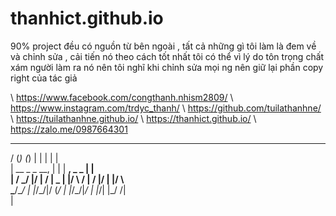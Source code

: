 # thanhict.github.io
90% project đều có nguồn từ bên ngoài , tất cả những gì tôi làm là đem 
về và chỉnh sửa , cải tiến nó theo cách tốt nhất tôi có thể 
vì lý do tôn trọng chất xám người làm ra nó nên tôi nghĩ khi chỉnh sửa 
mọi ng nên giữ lại phần copy right của tác giả
<!-- 
TÔN TRỌNG NG KHÁC LÀ TÔN TRỌNG CHÍNH MÌNH
-->
\\ https://www.facebook.com/congthanh.nhism2809/
\\ https://www.instagram.com/trdyc_thanh/
\\ https://github.com/tuilathanhne/
\\ https://tuilathanhne.github.io/
\\ https://thanhict.github.io/
\\ https://zalo.me/0987664301

  ___                      ______ _                    _     
 / (_)                    (_) |  | |                  | |    
|      __   _  _    __,       |  | |     __,   _  _   | |    
|     /  \_/ |/ |  /  |     _ |  |/ \   /  |  / |/ |  |/ \   
 \___/\__/   |  |_/\_/|/   (_/   |   |_/\_/|_/  |  |_/|   |_/
                     /|                                      
                     \|             